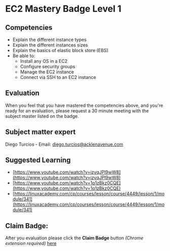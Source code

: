 # EC2 Mastery Badge Level 1

## Competencies

 - Explain the different instance types
 - Explain the different instances sizes
 - Explain the basics of elastic block store (EBS)
 - Be able to:
    - Install any OS in a EC2
    - Configure security groups
    - Manage the EC2 instance
    - Connect via SSH to an EC2 instance

## Evaluation
When you feel that you have mastered the competencies above, and you're ready for an evaluation, please request a 30 minute meeting with the subject master listed on the badge.

## Subject matter expert
Diego Turcios - Email: diego.turcios@acklenavenue.com

## Suggested Learning

 - [https://www.youtube.com/watch?v=izyqJPl9wW8](https://www.youtube.com/watch?v=izyqJPl9wW8)
 - [https://www.youtube.com/watch?v=1q1zBkz0CQE](https://www.youtube.com/watch?v=1q1zBkz0CQE)
 - [https://linuxacademy.com/cp/courses/lesson/course/4449/lesson/1/module/341](https://linuxacademy.com/cp/courses/lesson/course/4449/lesson/1/module/341)

## Claim Badge:
After you evaluation please click the **Claim Badge** button *(Chrome extension required)* [here](https://acklenavenue.badgr.com/public/badges/idKzjg9cSoadWnPnEKOVww)

